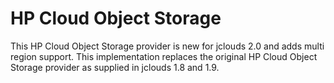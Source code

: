 HP Cloud Object Storage
=======================

This HP Cloud Object Storage provider is new for jclouds 2.0 and adds multi region support. This implementation 
replaces the original HP Cloud Object Storage provider as supplied in jclouds 1.8 and 1.9.
